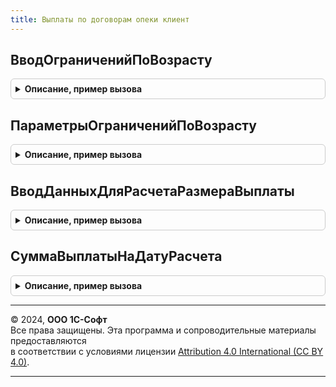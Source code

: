 ```yaml
---
title: Выплаты по договорам опеки клиент
---
```



## ВводОграниченийПоВозрасту
<details style="margin: 1em 0; padding: 0.5em; border: 1px solid #ccc; border-radius: 6px;">

<summary style="font-weight: bold; cursor: pointer;">Описание, пример вызова</summary>

```bsl

Процедура ВводОграниченийПоВозрасту(ПараметрыОграничений, ЭлементПредставления) Экспорт
```

Пример вызова
```bsl
ВыплатыПоДоговорамОпекиКлиент.ВводОграниченийПоВозрасту(ПараметрыОграничений, ЭлементПредставления) 
```
</details>

## ПараметрыОграниченийПоВозрасту
<details style="margin: 1em 0; padding: 0.5em; border: 1px solid #ccc; border-radius: 6px;">

<summary style="font-weight: bold; cursor: pointer;">Описание, пример вызова</summary>

```bsl

Функция ПараметрыОграниченийПоВозрасту() Экспорт
```

Пример вызова
```bsl
Результат = ВыплатыПоДоговорамОпекиКлиент.ПараметрыОграниченийПоВозрасту() 
```
</details>

## ВводДанныхДляРасчетаРазмераВыплаты
<details style="margin: 1em 0; padding: 0.5em; border: 1px solid #ccc; border-radius: 6px;">

<summary style="font-weight: bold; cursor: pointer;">Описание, пример вызова</summary>

```bsl

Процедура ВводДанныхДляРасчетаРазмераВыплаты(ПараметрыРасчетаРазмераВыплаты, ЭлементПредставления) Экспорт
```

Пример вызова
```bsl
ВыплатыПоДоговорамОпекиКлиент.ВводДанныхДляРасчетаРазмераВыплаты(ПараметрыРасчетаРазмераВыплаты, ЭлементПредставления) 
```
</details>

## СуммаВыплатыНаДатуРасчета
<details style="margin: 1em 0; padding: 0.5em; border: 1px solid #ccc; border-radius: 6px;">

<summary style="font-weight: bold; cursor: pointer;">Описание, пример вызова</summary>

```bsl

Функция СуммаВыплатыНаДатуРасчета(Размер, Коэффициент, ВозрастОт, ВозрастДо, ВозрастНаДатуРасчета) Экспорт
```

Пример вызова
```bsl
Результат = ВыплатыПоДоговорамОпекиКлиент.СуммаВыплатыНаДатуРасчета(Размер, Коэффициент, ВозрастОт, ВозрастДо, ВозрастНаДатуРасчета) 
```
</details>

---

© 2024, **ООО 1С-Софт**  
Все права защищены. Эта программа и сопроводительные материалы предоставляются  
в соответствии с условиями лицензии [Attribution 4.0 International (CC BY 4.0)](https://creativecommons.org/licenses/by/4.0/legalcode).

---
